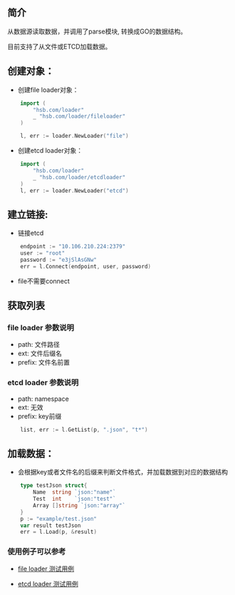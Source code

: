 ## 简介
从数据源读取数据，并调用了parse模块, 转换成GO的数据结构。

目前支持了从文件或ETCD加载数据。

## 创建对象：
* 创建file loader对象：
``` go
    import (
        "hsb.com/loader"
        _ "hsb.com/loader/fileloader"
    )

    l, err := loader.NewLoader("file")
```

* 创建etcd loader对象：
``` go
    import (
        "hsb.com/loader"
        _ "hsb.com/loader/etcdloader"
    )
    l, err := loader.NewLoader("etcd")
```

## 建立链接:

* 链接etcd
``` go
    endpoint := "10.106.210.224:2379"
    user := "root"
    password := "e3jSlAsGNw"
    err = l.Connect(endpoint, user, password)
```

* file不需要connect


## 获取列表
### file loader 参数说明
* path: 文件路径
* ext: 文件后缀名
* prefix: 文件名前置

### etcd loader 参数说明
* path: namespace
* ext: 无效
* prefix: key前缀

``` go
    list, err := l.GetList(p, ".json", "t*")
```


## 加载数据：
* 会根据key或者文件名的后缀来判断文件格式，并加载数据到对应的数据结构
``` go
    type testJson struct{
        Name  string `json:"name"`
        Test  int    `json:"test"`
        Array []string `json:"array"`
    }
    p := "example/test.json"
    var result testJson
    err = l.Load(p, &result)
```

### 使用例子可以参考
* [file loader 测试用例](fileloader/loader_test.go)

* [etcd loader 测试用例](etcdloader/loader_test.go)


